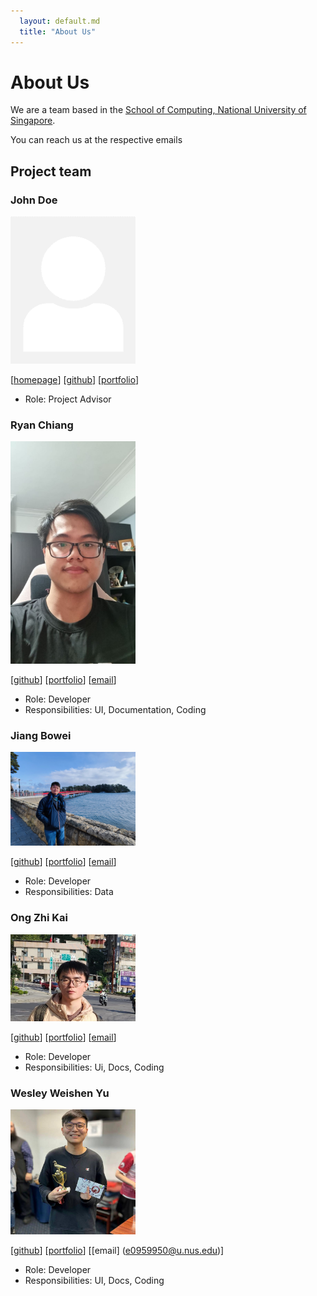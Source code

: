 ```yaml
---
  layout: default.md
  title: "About Us"
---
```


# About Us

We are a team based in the [School of Computing, National University of Singapore](http://www.comp.nus.edu.sg).

You can reach us at the respective emails

## Project team

### John Doe

<img src="images/johndoe.png" width="200px">

[[homepage](http://www.comp.nus.edu.sg/~damithch)]
[[github](https://github.com/johndoe)]
[[portfolio](team/johndoe.md)]

* Role: Project Advisor

### Ryan Chiang

<img src="images/macareonie.png" width="200px">

[[github](http://github.com/macareonie)]
[[portfolio](team/ryanchiang.md)]
[[email](e0958490@u.nus.edu)]

* Role: Developer
* Responsibilities: UI, Documentation, Coding

### Jiang Bowei

<img src="images/gingerbreaf.png" width="200px">

[[github](http://github.com/gingerbreaf)]
[[portfolio](team/jiangbowei.md)]
[[email](boweij@u.nus.edu)]

* Role: Developer
* Responsibilities: Data

### Ong Zhi Kai

<img src="images/zhikaiong2001.PNG" width="200px">

[[github](https://github.com/zhikaiong2001)]
[[portfolio](team/zhikaiong2001.md)]
[[email](e0968830@u.nus.edu)]

* Role: Developer
* Responsibilities: Ui, Docs, Coding

### Wesley Weishen Yu

<img src="images/headcube1.png" width="200px">

[[github](https://github.com/headcube1)]
[[portfolio](team/wesleyyu.md)]
[[email] (e0959950@u.nus.edu)]

* Role: Developer
* Responsibilities: UI, Docs, Coding
